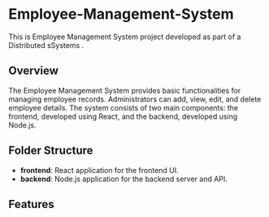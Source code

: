 # Employee-Management-System


This is  Employee Management System project  developed as part of a Distributed sSystems .

## Overview

The Employee Management System provides basic functionalities for managing employee records. Administrators can add, view, edit, and delete employee details. The system consists of two main components: the frontend, developed using React, and the backend, developed using Node.js.

## Folder Structure

- **frontend**: React application for the frontend UI.
- **backend**: Node.js application for the backend server and API.

## Features



